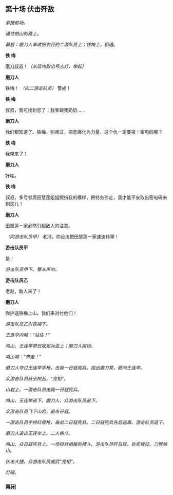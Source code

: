 ## 第十场  伏击歼敌

*紧接前场。*

*通往柏山的路上。*

*幕启：磨刀人率改扮农民的二游队员上；铁梅上，相遇。*

**铁  梅**

磨刀叔叔！*（从篮内取出号志灯，举起）*

**磨刀人**

铁梅！ *（向二游击队员）* 警戒！

**铁  梅**  

叔叔，我可找到您了！我爹跟我奶奶……

**磨刀人**  

我们都知道了。铁梅，别难过，把悲痛化为力量，这个仇一定要报！密电码哪？

**铁  梅**  

我带来了！

**磨刀人**  

好哇。

**铁  梅**  

叔叔，多亏邻居田慧莲姐姐假扮我的模样，把特务引走，我才能平安取出密电码来到这儿！

**磨刀人**  

田慧莲一家必然引起敌人的注意。

*（向游击队员甲）* 老冯，你设法把田慧莲一家速速转移！

**游击队员甲**  

是！

*游击队员甲下。警车声响。*

**游击队员乙**  

老赵，敌人来了！

**磨刀人**  

你护送铁梅上山。我们来对付他们！

*游击队员乙引铁梅下。*

*王连举内喊：“站住！”*

*鸠山、王连举带日寇宪兵追上；磨刀人阻挡。*

*鸠山喊：“带走！”*

*磨刀人夺过王连举手枪，击毙一日寇宪兵。抛出磨刀凳，砸向王连举。*

*众游击队员跃出树丛，“亮相”。*

*山岩上，一游击队员击毙一日寇宪兵。*

*鸠山、王连举逃下。磨刀人、众游击队员追下。*

*众游击队员飞下山岩，追击日寇。*

*一游击队员手持红缨枪，奋战二日寇宪兵。二日寇宪兵先后逃窜。游击队员追下。*

*磨刀人追击王连举上。二人格斗。*

*鸠山、众日寇宪兵上。一场短兵相接的搏斗。游击队尽歼日寇。处死叛徒。刀劈鸠山。*

*伏击大捷。众游击队员威武“亮相”。*

*灯暗。*

### 幕闭
